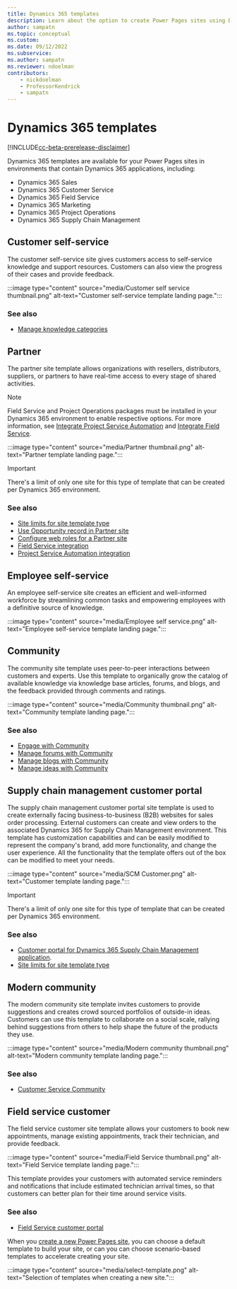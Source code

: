 ```yaml
---
title: Dynamics 365 templates
description: Learn about the option to create Power Pages sites using Dynamics 365 templates.
author: sampatn
ms.topic: conceptual
ms.custom: 
ms.date: 09/12/2022
ms.subservice:
ms.author: sampatn
ms.reviewer: ndoelman
contributors:
    - nickdoelman
    - ProfessorKendrick
    - sampatn
---
```


# Dynamics 365 templates

[!INCLUDE[cc-beta-prerelease-disclaimer](../includes/cc-beta-prerelease-disclaimer.md)]

Dynamics 365 templates are available for your Power Pages sites in environments that contain Dynamics 365 applications, including:

- Dynamics 365 Sales
- Dynamics 365 Customer Service
- Dynamics 365 Field Service
- Dynamics 365 Marketing
- Dynamics 365 Project Operations
- Dynamics 365 Supply Chain Management

## Customer self-service

The customer self-service site gives customers access to self-service knowledge and support resources.  Customers can also view the progress of their cases and provide feedback.

:::image type="content" source="media/Customer self service thumbnail.png" alt-text="Customer self-service template landing page.":::

### See also 

- [Manage knowledge categories](/powerapps/maker/portals/configure-knowledge-categories-articles)

## Partner

The partner site template allows organizations with resellers, distributors, suppliers, or partners to have real-time access to every stage of shared activities.

>[!NOTE]
>Field Service and Project Operations packages must be installed in your Dynamics 365 environment to enable respective options. For more information, see [Integrate Project Service Automation](/dynamics365/portals/integrate-project-service-automation) and [Integrate Field Service](/dynamics365/portals/integrate-field-service).

:::image type="content" source="media/Partner thumbnail.png" alt-text="Partner template landing page.":::    

>[!IMPORTANT]
> There's a limit of only one site for this type of template that can be created per Dynamics 365 environment. 

### See also 

- [Site limits for site template type](/powerapps/maker/portals/create-additional-portals)
- [Use Opportunity record in Partner site](/powerapps/maker/portals/customer-engagement-apps/create-edit-and-distribute-opportunities-dynamics-365)
- [Configure web roles for a Partner site](/powerapps/maker/portals/customer-engagement-apps/configure-web-roles-partner-portal)
- [Field Service integration](/powerapps/maker/portals/customer-engagement-apps/integrate-field-service)
- [Project Service Automation integration](/powerapps/maker/portals/customer-engagement-apps/integrate-project-service-automation)

## Employee self-service 

An employee self-service site creates an efficient and well-informed workforce by streamlining common tasks and empowering employees with a definitive source of knowledge.

:::image type="content" source="media/Employee self service.png" alt-text="Employee self-service template landing page.":::    

## Community 

The community site template uses peer-to-peer interactions between customers and experts.  Use this template to organically grow the catalog of available knowledge via knowledge base articles, forums, and blogs, and the feedback provided through comments and ratings.

:::image type="content" source="media/Community thumbnail.png" alt-text="Community template landing page.":::    

### See also 

- [Engage with Community](/powerapps/maker/portals/customer-engagement-apps/engage-with-communities)
- [Manage forums with Community](/powerapps/maker/portals/customer-engagement-apps/setup-manage-forums)
- [Manage blogs with Community](/powerapps/maker/portals/customer-engagement-apps/manage-blogs)
- [Manage ideas with Community](/powerapps/maker/portals/customer-engagement-apps/crowdsource-ideas)

## Supply chain management customer portal

The supply chain management customer portal site template is used to create externally facing business-to-business (B2B) websites for sales order processing. External customers can create and view orders to the associated Dynamics 365 for Supply Chain Management environment. This template has customization capabilities and can be easily modified to represent the company's brand, add more functionality, and change the user experience. All the functionality that the template offers out of the box can be modified to meet your needs.

:::image type="content" source="media/SCM Customer.png" alt-text="Customer template landing page.":::    

>[!IMPORTANT]
> There's a limit of only one site for this type of template that can be created per Dynamics 365 environment. 

### See also

- [Customer portal for Dynamics 365 Supply Chain Management application](/dynamics-365-unified-operations-public/articles/supply-chain/sales-marketing/customer-portal-overview).
- [Site limits for site template type](/powerapps/maker/portals/create-additional-portals)

## Modern community 

The modern community site template invites customers to provide suggestions and creates crowd sourced portfolios of outside-in ideas. Customers can use this template to collaborate on a social scale, rallying behind suggestions from others to help shape the future of the products they use. 

:::image type="content" source="media/Modern community thumbnail.png" alt-text="Modern community template landing page.":::    

### See also 

- [Customer Service Community](/dynamics365/customer-service/community-get-started)

## Field service customer 

The field service customer site template allows your customers to book new appointments, manage existing appointments, track their technician, and provide feedback. 

:::image type="content" source="media/Field Service thumbnail.png" alt-text="Field Service template landing page.":::   

This template provides your customers with automated service reminders and notifications that include estimated technician arrival times, so that customers can better plan for their time around service visits.  

### See also 

- [Field Service customer portal](/dynamics365/field-service/field-service-portal-homepage)

When you [create a new Power Pages site](../getting-started/create-manage.md), you can choose a default template to build your site, or can you can choose scenario-based templates to accelerate creating your site.

:::image type="content" source="media/select-template.png" alt-text="Selection of templates when creating a new site.":::

